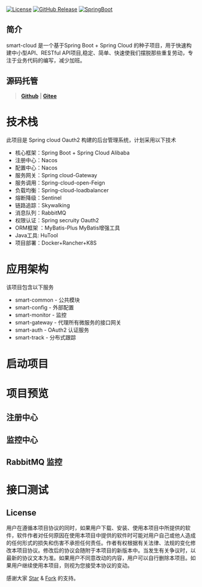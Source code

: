 [![License](http://img.shields.io/:license-apache-blue.svg)](http://www.apache.org/licenses/LICENSE-2.0.html)
[![GitHub Release](https://img.shields.io/github/release/lerry903/smart-cloud.svg)](https://github.com/lerry903/smart-cloud/releases)
[![SpringBoot](https://img.shields.io/badge/SpringBoot-2.1.6.RELEASE-brightgreen.svg)](https://docs.spring.io/spring-boot/docs/2.1.6.RELEASE/reference/htmlsingle/)
## 简介
smart-cloud 是一个基于Spring Boot + Spring Cloud 的种子项目，用于快速构建中小型API、RESTful API项目,稳定、简单、快速使我们摆脱那些重复劳动，专注于业务代码的编写，减少加班。

## 源码托管
> **[Github](https://github.com/lerry903/smart-cloud)** | **[Gitee](https://gitee.com/lerry903/smart-cloud)**

# 技术栈
此项目是 Spring cloud Oauth2 构建的后台管理系统，计划采用以下技术
- 核心框架：Spring Boot + Spring Cloud Alibaba
- 注册中心：Nacos
- 配置中心：Nacos
- 服务网关：Spring cloud-Gateway
- 服务调用：Spring-cloud-open-Feign
- 负载均衡：Spring-cloud-loadbalancer
- 熔断降级：Sentinel
- 链路追踪：Skywalking
- 消息队列：RabbitMQ
- 权限认证：Spring secruity Oauth2
- ORM框架 ：MyBatis-Plus MyBatis增强工具
- Java工具: HuTool
- 项目部署：Docker+Rancher+K8S

# 应用架构

该项目包含以下服务

* smart-common - 公共模块
* smart-config - 外部配置
* smart-monitor - 监控
* smart-gateway - 代理所有微服务的接口网关
* smart-auth - OAuth2 认证服务
* smart-track - 分布式跟踪
 
# 启动项目


# 项目预览
## 注册中心

## 监控中心

## RabbitMQ 监控

# 接口测试


## License

用户在遵循本项目协议的同时，如果用户下载、安装、使用本项目中所提供的软件，软件作者对任何原因在使用本项目中提供的软件时可能对用户自己或他人造成的任何形式的损失和伤害不承担任何责任。作者有权根据有关法律、法规的变化修改本项目协议。修改后的协议会随附于本项目的新版本中。当发生有关争议时，以最新的协议文本为准。如果用户不同意改动的内容，用户可以自行删除本项目。如果用户继续使用本项目，则视为您接受本协议的变动。

感谢大家 [Star](https://github.com/lerry903/smart-cloud/stargazers) & [Fork](https://github.com/lerry903/smart-cloud/network/members) 的支持。
